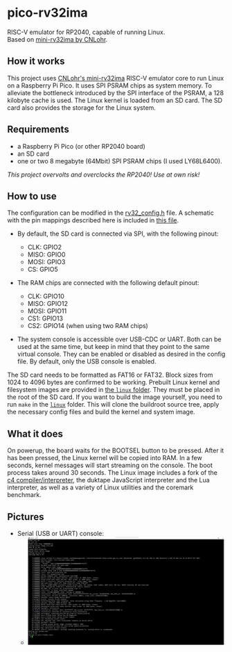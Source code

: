 # pico-rv32ima
RISC-V emulator for RP2040, capable of running Linux.\
Based on [mini-rv32ima by CNLohr](https://github.com/cnlohr/mini-rv32ima).

## How it works
This project uses [CNLohr's mini-rv32ima](https://github.com/cnlohr/mini-rv32ima) RISC-V emulator core to run Linux on a Raspberry Pi Pico. It uses SPI PSRAM chips as system memory. To alleviate the bottleneck introduced by the SPI interface of the PSRAM, a 128 kilobyte cache is used. The Linux kernel is loaded from an SD card. The SD card also provides the storage for the Linux system.
## Requirements 
- a Raspberry Pi Pico (or other RP2040 board)
- an SD card
- one or two 8 megabyte (64Mbit) SPI PSRAM chips (I used LY68L6400).

_This project overvolts and overclocks the RP2040! Use at own risk!_

## How to use
The configuration can be modified in the [rv32_config.h](pico-rv32ima/rv32_config.h) file. A schematic with the pin mappings described here is included in [this file](hardware/pico_linux.kicad_sch).

- By default, the SD card is connected via SPI, with the following pinout:
    - CLK: GPIO2
    - MISO: GPIO0
    - MOSI: GPIO3
    - CS: GPIO5

- The RAM chips are connected with the following default pinout:
    - CLK: GPIO10
    - MISO: GPIO12
    - MOSI: GPIO11
    - CS1: GPIO13
    - CS2: GPIO14 (when using two RAM chips)

- The system console is accessible over USB-CDC or UART. Both can be used at the same time, but keep in mind that they point to the same virtual console. They can be enabled or disabled as desired in the config file. By default, only the USB console is enabled.

The SD card needs to be formatted as FAT16 or FAT32. Block sizes from 1024 to 4096 bytes are confirmed to be working. Prebuilt Linux kernel and filesystem images are provided in [the `linux` folder](linux/). They must be placed in the root of the SD card. If you want to build the image yourself, you need to run `make` in the [`linux`](linux) folder. This will clone the buildroot source tree, apply the necessary config files and build the kernel and system image.

## What it does
On powerup, the board waits for the BOOTSEL button to be pressed. After it has been pressed, the Linux kernel will be copied into RAM. In a few seconds, kernel messages will start streaming on the console. The boot process takes around 30 seconds. The Linux image includes a fork of the [c4 compiler/interpreter](https://github.com/rswier/c4), the duktape JavaScript interpreter and the Lua interpreter, as well as a variety of Linux utilities and the coremark benchmark.

## Pictures
- Serial (USB or UART) console:
    - ![Console boot log](pictures/screenshot.jpg)
